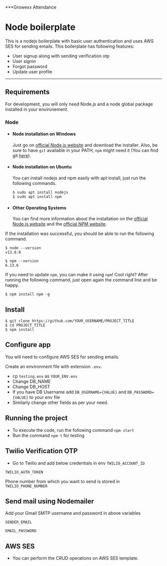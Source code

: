 ***Growexx Attendance
# Node boilerplate
This is a nodejs boilerplate with basic user authentication and uses AWS SES for sending emails. This boilerplate has following features:
- User signup along with sending verification otp
- User signin
- Forgot password
- Update user profile

---
## Requirements

For development, you will only need Node.js and a node global package installed in your environement.

### Node
- #### Node installation on Windows

  Just go on [official Node.js website](https://nodejs.org/) and download the installer.
Also, be sure to have `git` available in your PATH, `npm` might need it (You can find git [here](https://git-scm.com/)).

- #### Node installation on Ubuntu

  You can install nodejs and npm easily with apt install, just run the following commands.

      $ sudo apt install nodejs
      $ sudo apt install npm

- #### Other Operating Systems
  You can find more information about the installation on the [official Node.js website](https://nodejs.org/) and the [official NPM website](https://npmjs.org/).

If the installation was successful, you should be able to run the following command.

    $ node --version
    v13.8.0

    $ npm --version
    6.13.6

If you need to update `npm`, you can make it using `npm`! Cool right? After running the following command, just open again the command line and be happy.

    $ npm install npm -g

## Install

    $ git clone https://github.com/YOUR_USERNAME/PROJECT_TITLE
    $ cd PROJECT_TITLE
    $ npm install

## Configure app

You will need to configure AWS SES for sending emails.

Create an environment file with extension ```.env```.

- cp ```testing.env``` as ```YOUR_ENV.env```
- Change DB_NAME
- Change DB_HOST
- If you have DB Username add ```DB_USERNAME={VALUE}``` and ```DB_PASSWORD={VALUE}``` to your env file
- Similarly change other fields as per your need.

## Running the project

- To execute the code, run the following command ```npm start```
- Run the command ```npm t``` for testing


## Twilio Verification OTP

- Go to Twilio and add below credentials in env
```TWILIO_ACCOUNT_ID```

```TWILIO_AUTH_TOKEN```

Phone number from which you want to send is stored in  ```TWILIO_PHONE_NUMBER```


## Send mail using Nodemailer

Add your Gmail SMTP username and password in above variables

```SENDER_EMAIL```

```EMAIL_PASSWORD```

## AWS SES 

- You can perform the CRUD operations on AWS SES template.
